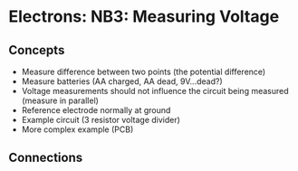 # Electrons: NB3: Measuring Voltage

## Concepts
- Measure difference between two points (the potential difference)
- Measure batteries (AA charged, AA dead, 9V...dead?)
- Voltage measurements should not influence the circuit being measured (measure in parallel)
- Reference electrode normally at ground
- Example circuit (3 resistor voltage divider)
- More complex example (PCB)

## Connections

